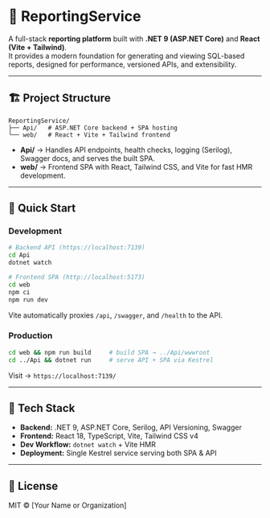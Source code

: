 # 🧩 ReportingService

A full-stack **reporting platform** built with **.NET 9 (ASP.NET Core)** and **React (Vite + Tailwind)**.  
It provides a modern foundation for generating and viewing SQL-based reports, designed for performance, versioned APIs, and extensibility.

---

## 🏗️ Project Structure
```text
ReportingService/
├── Api/   # ASP.NET Core backend + SPA hosting
└── web/   # React + Vite + Tailwind frontend
```

- **Api/** → Handles API endpoints, health checks, logging (Serilog), Swagger docs, and serves the built SPA.  
- **web/** → Frontend SPA with React, Tailwind CSS, and Vite for fast HMR development.

---

## 🚀 Quick Start

### Development
```bash
# Backend API (https://localhost:7139)
cd Api
dotnet watch
```

```bash
# Frontend SPA (http://localhost:5173)
cd web
npm ci
npm run dev
```
Vite automatically proxies `/api`, `/swagger`, and `/health` to the API.

### Production
```bash
cd web && npm run build     # build SPA → ../Api/wwwroot
cd ../Api && dotnet run     # serve API + SPA via Kestrel
```

Visit → `https://localhost:7139/`

---

## 🧰 Tech Stack
- **Backend:** .NET 9, ASP.NET Core, Serilog, API Versioning, Swagger
- **Frontend:** React 18, TypeScript, Vite, Tailwind CSS v4
- **Dev Workflow:** `dotnet watch` + Vite HMR  
- **Deployment:** Single Kestrel service serving both SPA & API

---

## 📄 License
MIT © [Your Name or Organization]
